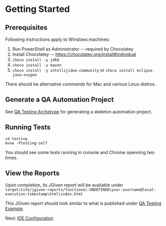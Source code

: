 # Getting Started

## Prerequisites

Following instructions apply to Windows machines:

1. Run PowerShell as Administrator -- required by Chocolatey
2. Install Chocolatey -- <https://chocolatey.org/install#individual>
3. `choco install -y jdk8`
4. `choco install -y maven`
5. `choco install -y intellijidea-community`
   or `choco install eclipse-java-oxygen`

There should be alternative commands for Mac and various Linux distros.

## Generate a QA Automation Project

See [QA Testing Archetype](qa-testing-parent/qa-testing-archetype/index.html)
for generating a skeleton automation project.

## Running Tests

```shell
cd testing
mvnw -Ptesting-self
```

You should see some tests running in console and Chrome openning two times.

## View the Reports

Upon completion, its JGiven report will be available under
`target/site/jgiven-reports/functional-UNDEFINED\your-username@local-execution-timestamp\html\index.html`

This JGiven report should look similar to what is published under
[QA Testing Example](qa-testing-parent/qa-testing-example/index.html).

Next: [IDE Configuration](ide-configuration.html)
